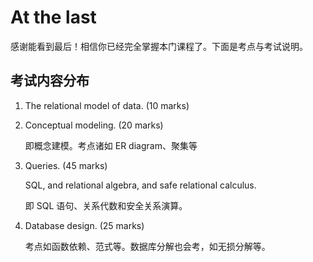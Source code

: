 # At the last

感谢能看到最后！相信你已经完全掌握本门课程了。下面是考点与考试说明。

## 考试内容分布

1. The relational model of data. (10 marks)

2. Conceptual modeling. (20 marks)

   即概念建模。考点诸如 ER diagram、聚集等

3. Queries. (45 marks)

   SQL, and relational algebra, and safe relational calculus.

   即 SQL 语句、关系代数和安全关系演算。

4. Database design. (25 marks)

   考点如函数依赖、范式等。数据库分解也会考，如无损分解等。
